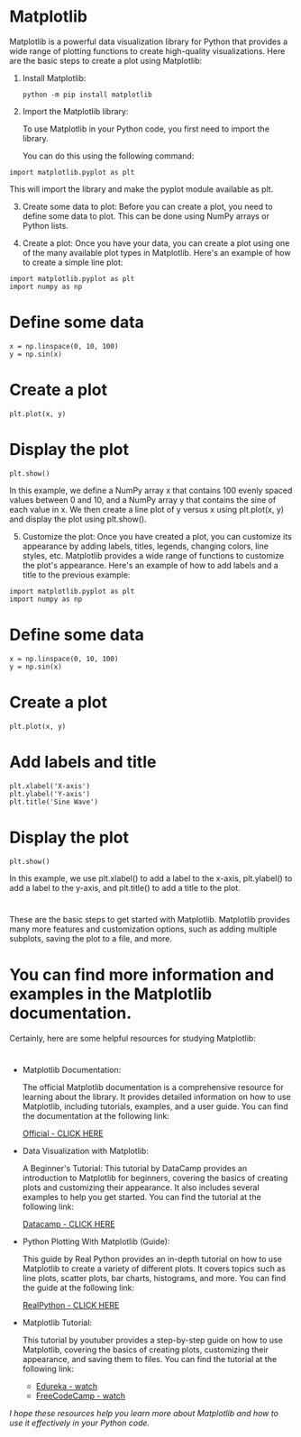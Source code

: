 # Matplotlib

Matplotlib is a powerful data visualization library for Python that provides a wide range of plotting functions to create high-quality visualizations. Here are the basic steps to create a plot using Matplotlib:

1. Install Matplotlib:
   ```
   python -m pip install matplotlib
    ```

2. Import the Matplotlib library: 

    To use Matplotlib in your Python code, you first need to import the library. 
    
    You can do this using the following command:
```
import matplotlib.pyplot as plt
```

This will import the library and make the pyplot module available as plt.


3. Create some data to plot: Before you can create a plot, you need to define some data to plot. This can be done using NumPy arrays or Python lists.

4. Create a plot: Once you have your data, you can create a plot using one of the many available plot types in Matplotlib. Here's an example of how to create a simple line plot:

```
import matplotlib.pyplot as plt
import numpy as np
```

# Define some data
```
x = np.linspace(0, 10, 100)
y = np.sin(x)
```

# Create a plot
```
plt.plot(x, y)
```

# Display the plot
```
plt.show()
```

In this example, we define a NumPy array x that contains 100 evenly spaced values between 0 and 10, and a NumPy array y that contains the sine of each value in x. We then create a line plot of y versus x using plt.plot(x, y) and display the plot using plt.show().

5. Customize the plot: Once you have created a plot, you can customize its appearance by adding labels, titles, legends, changing colors, line styles, etc.
Matplotlib provides a wide range of functions to customize the plot's appearance. Here's an example of how to add labels and a title to the previous example:

```
import matplotlib.pyplot as plt
import numpy as np
```

# Define some data
```
x = np.linspace(0, 10, 100)
y = np.sin(x)
```

# Create a plot
```
plt.plot(x, y)
```

# Add labels and title
```
plt.xlabel('X-axis')
plt.ylabel('Y-axis')
plt.title('Sine Wave')
```

# Display the plot
```
plt.show()
```

In this example, we use plt.xlabel() to add a label to the x-axis, plt.ylabel() to add a label to the y-axis, and plt.title() to add a title to the plot.

#
These are the basic steps to get started with Matplotlib. Matplotlib provides many more features and customization options, such as adding multiple subplots, saving the plot to a file, and more. 
#
# You can find more information and examples in the Matplotlib documentation.

Certainly, here are some helpful resources for studying Matplotlib:
#
 - Matplotlib Documentation: 

    The official Matplotlib documentation is a comprehensive resource for learning about the library. It provides detailed information on how to use Matplotlib, including tutorials, examples, and a user guide. You can find the documentation at the following link:

    [Official - CLICK HERE](https://matplotlib.org/stable/contents.html)

- Data Visualization with Matplotlib: 

    A Beginner's Tutorial: This tutorial by DataCamp provides an introduction to Matplotlib for beginners, covering the basics of creating plots and customizing their appearance. It also includes several examples to help you get started. You can find the tutorial at the following link:

   [Datacamp - CLICK HERE](https://www.datacamp.com/community/tutorials/matplotlib-tutorial-python)

- Python Plotting With Matplotlib (Guide): 

    This guide by Real Python provides an in-depth tutorial on how to use Matplotlib to create a variety of different plots. It covers topics such as line plots, scatter plots, bar charts, histograms, and more. You can find the guide at the following link:

    [RealPython - CLICK HERE](https://realpython.com/python-matplotlib-guide/)

- Matplotlib Tutorial: 

    This tutorial by youtuber provides a step-by-step guide on how to use Matplotlib, covering the basics of creating plots, customizing their appearance, and saving them to files. You can find the tutorial at the following link:

     - [Edureka - watch](https://youtu.be/yZTBMMdPOww)
     - [FreeCodeCamp - watch](https://www.youtube.com/watch?v=3Xc3CA655Y4)

*I hope these resources help you learn more about Matplotlib and how to use it effectively in your Python code.*